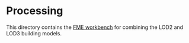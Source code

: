 # Processing

This directory contains the [FME workbench](https://fme.safe.com/) for combining the LOD2 and LOD3 building models.
